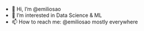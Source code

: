 - 👋 Hi, I’m @emiliosao
- 👀 I’m interested in Data Science & ML
- 📫 How to reach me: @emiliosao mostly everywhere
<!---
emiliosao/emiliosao is a ✨ special ✨ repository because its `README.md` (this file) appears on your GitHub profile.
You can click the Preview link to take a look at your changes.
--->
